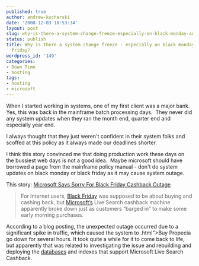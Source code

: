 ```yaml
---
published: true
author: andrew-kucharski
date: '2008-12-03 18:53:34'
layout: post
slug: why-is-there-a-system-change-freeze-especially-on-black-monday-and-black-friday
status: publish
title: Why is there a system change freeze - especially on black monday and black
  friday?
wordpress_id: '149'
categories:
- Down Time
- hosting
tags:
- hosting
- microsoft
---
```


When I started working in systems, one of my first client was a major bank.  Yes, this was back in the mainframe batch processing days.  They never did any system updates when they ran the month end, quarter end and especially year end.

I always thought that they just weren't confident in their system folks and scoffed at this policy as it always made our deadlines shorter.

I think this story convinced me that doing production work these days on the bussiest web days is not a good idea.  Maybe microsoft should have borrowed a page from the mainframe policy manual - don't do system updates on black monday or black friday as it may cause system outage.

This story: [Microsoft Says Sorry For Black Friday Cashback Outage](http://www.efluxmedia.com/news_Microsoft_Says_Sorry_For_Black_Friday_Cashback_Outage_30408.html)


> For Internet users, [Black Friday](http://www.efluxmedia.com/news_Microsoft_Says_Sorry_For_Black_Friday_Cashback_Outage_30408.html#) was supposed to be about buying and cashing back, but [Microsoft’s](http://www.efluxmedia.com/news_Microsoft_Says_Sorry_For_Black_Friday_Cashback_Outage_30408.html#) Live Search cashback machine apparently broke down just as customers “barged in” to make some early morning purchases.

According to a blog posting, the unexpected outage occurred due to a significant spike in traffic, which caused the system to .html">Buy Propecia  go down for several hours. It took quite a while for it to come back to life, but apparently that was related to investigating the issue and rebuilding and deploying the [databases](http://www.efluxmedia.com/news_Microsoft_Says_Sorry_For_Black_Friday_Cashback_Outage_30408.html#) and indexes that support Microsoft Live Search Cashback.
